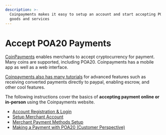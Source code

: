 ```yaml
---
description: >-
  Coinpayments makes it easy to setup an account and start accepting POA20 for
  goods and services
---
```


# Accept POA20 Payments

[CoinPayments](https://www.coinpayments.net/) enables merchants to accept cryptocurrency for payment. Many coins are supported, including POA20. Coinpayments has a mobile app as well as a web interface. 

[Coinpayments also has many tutorials](https://blog.coinpayments.net/category/tutorials) for advanced features such as receiving converted payments directly to paypal, enabling escrow, and other cool features. 

The following instructions cover the basics of **accepting payment online or in-person** using the Coinpayments website.

* [Account Registration & Login](account-registration-and-login-merchant-setup.md)
* [Setup Merchant Account](setup-merchant-account.md)
* [Merchant Payment Methods Setup](merchant-payment-method-setup.md)
* [Making a Payment with POA20 \(Customer Perspective\)](making-a-payment-with-poa20-customer-perspective.md)



